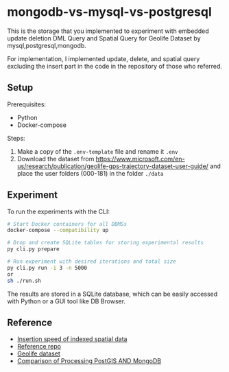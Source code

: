 # mongodb-vs-mysql-vs-postgresql
This is the storage that you implemented to experiment with embedded update deletion DML Query and Spatial Query for Geolife Dataset by mysql,postgresql,mongodb.

For implementation, I implemented update, delete, and spatial query excluding the insert part in the code in the repository of those who referred.

## Setup
Prerequisites:

- Python
- Docker-compose

Steps:

1. Make a copy of the `.env-template` file and rename it `.env`
2. Download the dataset from https://www.microsoft.com/en-us/research/publication/geolife-gps-trajectory-dataset-user-guide/ and place the user folders (000-181) in the folder `./data`

## Experiment

To run the experiments with the CLI:

```bash
# Start Docker containers for all DBMSs
docker-compose --compatibility up

# Drop and create SQLite tables for storing experimental results
py cli.py prepare

# Run experiment with desired iterations and total size 
py cli.py run -i 3 -n 5000
or
sh ./run.sh
```

The results are stored in a SQLite database, which can be easily accessed
with Python or a GUI tool like DB Browser.



## Reference

- [Insertion speed of indexed spatial data](https://folk.idi.ntnu.no/baf/eremcis/2022/Group02.pdf)
- [Reference repo](https://github.com/LarsV123/it3010)
- [Geolife dataset](https://www.microsoft.com/en-us/research/publication/geolife-gps-trajectory-dataset-user-guide/)
- [Comparison of Processing PostGIS AND MongoDB](https://edisciplinas.usp.br/pluginfile.php/5530294/mod_resource/content/1/BDAS19_DBAPML_online.pdf)
